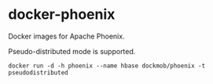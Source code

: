 # docker-phoenix
Docker images for Apache Phoenix.

Pseudo-distributed mode is supported.

```
docker run -d -h phoenix --name hbase dockmob/phoenix -t pseudodistributed
```

